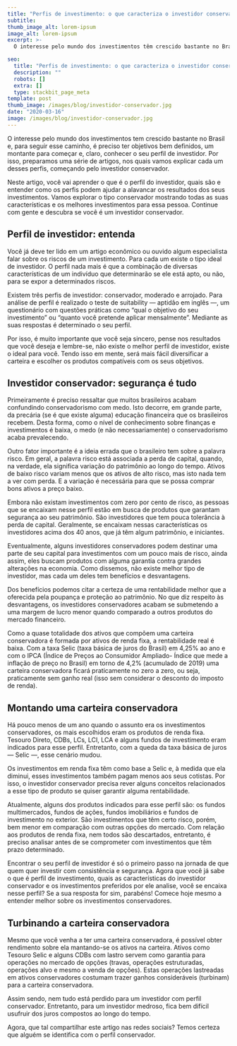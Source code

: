 ```yaml
---
title: "Perfis de investimento: o que caracteriza o investidor conservador?"
subtitle:
thumb_image_alt: lorem-ipsum
image_alt: lorem-ipsum
excerpt: >-
  O interesse pelo mundo dos investimentos têm crescido bastante no Brasil e, para seguir esse caminho, é preciso ter objetivos bem definidos, um montante para começar e, claro, conhecer o seu perfil de investidor. Por isso, preparamos uma série de artigos, nos quais vamos explicar cada um desses perfis, começando pelo investidor conservador.

seo:
  title: "Perfis de investimento: o que caracteriza o investidor conservador?"
  description: ""
  robots: []
  extra: []
  type: stackbit_page_meta
template: post
thumb_image: /images/blog/investidor-conservador.jpg
date: "2020-03-16"
image: /images/blog/investidor-conservador.jpg
---
```


O interesse pelo mundo dos investimentos tem crescido bastante no Brasil e, para seguir esse caminho, é preciso ter objetivos bem definidos, um montante para começar e, claro, conhecer o seu perfil de investidor. Por isso, preparamos uma série de artigos, nos quais vamos explicar cada um desses perfis, começando pelo investidor conservador.

Neste artigo, você vai aprender o que é o perfil do investidor, quais são e entender como os perfis podem ajudar a alavancar os resultados dos seus investimentos. Vamos explorar o tipo conservador mostrando todas as suas características e os melhores investimentos para essa pessoa. Continue com gente e descubra se você é um investidor conservador.

## Perfil de investidor: entenda

Você já deve ter lido em um artigo econômico ou ouvido algum especialista falar sobre os riscos de um investimento. Para cada um existe o tipo ideal de investidor. O perfil nada mais é que a combinação de diversas características de um indivíduo que determinarão se ele está apto, ou não, para se expor a determinados riscos.

Existem três perfis de investidor: conservador, moderado e arrojado. Para análise de perfil é realizado o teste de suitability — aptidão em inglês —, um questionário com questões práticas como “qual o objetivo do seu investimento” ou “quanto você pretende aplicar mensalmente”. Mediante as suas respostas é determinado o seu perfil.

Por isso, é muito importante que você seja sincero, pense nos resultados que você deseja e lembre-se, não existe o melhor perfil de investidor, existe o ideal para você. Tendo isso em mente, será mais fácil diversificar a carteira e escolher os produtos compatíveis com os seus objetivos.

## Investidor conservador: segurança é tudo

Primeiramente é preciso ressaltar que muitos brasileiros acabam confundindo conservadorismo com medo. Isto decorre, em grande parte, da precária (se é que existe alguma) educação financeira que os brasileiros recebem. Desta forma, como o nível de conhecimento sobre finanças e investimentos é baixa, o medo (e não necessariamente) o conservadorismo acaba prevalecendo.

Outro fator importante é a ideia errada que o brasileiro tem sobre a palavra risco. Em geral, a palavra risco está associada a perda de capital, quando, na verdade, ela significa variação do patrimônio ao longo do tempo. Ativos de baixo risco variam menos que os ativos de alto risco, mas isto nada tem a ver com perda. E a variação é necessária para que se possa comprar bons ativos a preço baixo.

Embora não existam investimentos com zero por cento de risco, as pessoas que se encaixam nesse perfil estão em busca de produtos que garantam segurança ao seu patrimônio. São investidores que tem pouca tolerância à perda de capital. Geralmente, se encaixam nessas características os investidores acima dos 40 anos, que já têm algum patrimônio, e iniciantes.

Eventualmente, alguns investidores conservadores podem destinar uma parte de seu capital para investimentos com um pouco mais de risco, ainda assim, eles buscam produtos com alguma garantia contra grandes alterações na economia. Como dissemos, não existe melhor tipo de investidor, mas cada um deles tem benefícios e desvantagens.

Dos benefícios podemos citar a certeza de uma rentabilidade melhor que a oferecida pela poupança e proteção ao patrimônio. No que diz respeito às desvantagens, os investidores conservadores acabam se submetendo a uma margem de lucro menor quando comparado a outros produtos do mercado financeiro.

Como a quase totalidade dos ativos que compõem uma carteira conservadora é formada por ativos de renda fixa, a rentabilidade real é baixa. Com a taxa Selic (taxa básica de juros do Brasil) em 4,25% ao ano e com o IPCA (Índice de Preços ao Consumidor Ampliado- Índice que mede a inflação de preço no Brasil) em torno de 4,2% (acumulado de 2019) uma carteira conservadora ficará praticamente no zero a zero, ou seja, praticamente sem ganho real (isso sem considerar o desconto do imposto de renda).

## Montando uma carteira conservadora

Há pouco menos de um ano quando o assunto era os investimentos conservadores, os mais escolhidos eram os produtos de renda fixa. Tesouro Direto, CDBs, LCs, LCI, LCA e alguns fundos de investimento eram indicados para esse perfil. Entretanto, com a queda da taxa básica de juros — Selic —, esse cenário mudou.

Os investimentos em renda fixa têm como base a Selic e, à medida que ela diminui, esses investimentos também pagam menos aos seus cotistas. Por isso, o investidor conservador precisa rever alguns conceitos relacionados a esse tipo de produto se quiser garantir alguma rentabilidade.

Atualmente, alguns dos produtos indicados para esse perfil são: os fundos multimercados, fundos de ações, fundos imobiliários e fundos de investimento no exterior. São investimentos que têm certo risco, porém, bem menor em comparação com outras opções do mercado. Com relação aos produtos de renda fixa, nem todos são descartados, entretanto, é preciso analisar antes de se comprometer com investimentos que têm prazo determinado.

Encontrar o seu perfil de investidor é só o primeiro passo na jornada de que quem quer investir com consistência e segurança. Agora que você já sabe o que é perfil de investimento, quais as características do investidor conservador e os investimentos preferidos por ele analise, você se encaixa nesse perfil? Se a sua resposta for sim, parabéns! Comece hoje mesmo a entender melhor sobre os investimentos conservadores.

## Turbinando a carteira conservadora

Mesmo que você venha a ter uma carteira conservadora, é possível obter rendimento sobre ela mantando-se os ativos na carteira. Ativos como Tesouro Selic e alguns CDBs com lastro servem como garantia para operações no mercado de opções (travas, operações estruturadas, operações alvo e mesmo a venda de opções). Estas operações lastreadas em ativos conservadores costumam trazer ganhos consideráveis (turbinam) para a carteira conservadora.

Assim sendo, nem tudo está perdido para um investidor com perfil conservador. Entretanto, para um investidor medroso, fica bem difícil usufruir dos juros compostos ao longo do tempo.

Agora, que tal compartilhar este artigo nas redes sociais? Temos certeza que alguém se identifica com o perfil conservador.
